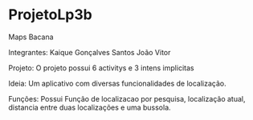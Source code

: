 # ProjetoLp3b
 Maps Bacana
 
 Integrantes:
 Kaique Gonçalves Santos
 João Vitor 
 
 Projeto:
 O projeto possui 6 activitys e 3 intens implicitas
 
 Ideia:
 Um aplicativo com diversas funcionalidades de localização.
 
 Funções: 
 Possui Função de localizacao por pesquisa, localização atual, distancia entre duas localizações e uma bussola.
